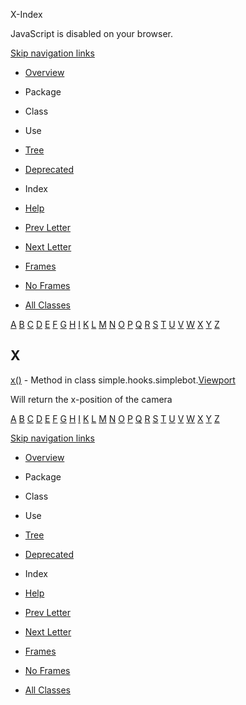 X-Index   <!-- try { if (location.href.indexOf('is-external=true') == -1) { parent.document.title="X-Index"; } } catch(err) { } //-->

JavaScript is disabled on your browser.

[Skip navigation links](#skip.navbar.top "Skip navigation links")

*   [Overview](../overview-summary.html)
*   Package
*   Class
*   Use
*   [Tree](../overview-tree.html)
*   [Deprecated](../deprecated-list.html)
*   Index
*   [Help](../help-doc.html)

*   [Prev Letter](index-22.html)
*   [Next Letter](index-24.html)

*   [Frames](../index.html?index-files/index-23.html)
*   [No Frames](index-23.html)

*   [All Classes](../allclasses-noframe.html)

<!-- allClassesLink = document.getElementById("allclasses\_navbar\_top"); if(window==top) { allClassesLink.style.display = "block"; } else { allClassesLink.style.display = "none"; } //-->

[A](index-1.html) [B](index-2.html) [C](index-3.html) [D](index-4.html) [E](index-5.html) [F](index-6.html) [G](index-7.html) [H](index-8.html) [I](index-9.html) [K](index-10.html) [L](index-11.html) [M](index-12.html) [N](index-13.html) [O](index-14.html) [P](index-15.html) [Q](index-16.html) [R](index-17.html) [S](index-18.html) [T](index-19.html) [U](index-20.html) [V](index-21.html) [W](index-22.html) [X](index-23.html) [Y](index-24.html) [Z](index-25.html) 

X
-

[x()](../simple/hooks/simplebot/Viewport.html#x--) - Method in class simple.hooks.simplebot.[Viewport](../simple/hooks/simplebot/Viewport.html "class in simple.hooks.simplebot")

Will return the x-position of the camera

[A](index-1.html) [B](index-2.html) [C](index-3.html) [D](index-4.html) [E](index-5.html) [F](index-6.html) [G](index-7.html) [H](index-8.html) [I](index-9.html) [K](index-10.html) [L](index-11.html) [M](index-12.html) [N](index-13.html) [O](index-14.html) [P](index-15.html) [Q](index-16.html) [R](index-17.html) [S](index-18.html) [T](index-19.html) [U](index-20.html) [V](index-21.html) [W](index-22.html) [X](index-23.html) [Y](index-24.html) [Z](index-25.html) 

[Skip navigation links](#skip.navbar.bottom "Skip navigation links")

*   [Overview](../overview-summary.html)
*   Package
*   Class
*   Use
*   [Tree](../overview-tree.html)
*   [Deprecated](../deprecated-list.html)
*   Index
*   [Help](../help-doc.html)

*   [Prev Letter](index-22.html)
*   [Next Letter](index-24.html)

*   [Frames](../index.html?index-files/index-23.html)
*   [No Frames](index-23.html)

*   [All Classes](../allclasses-noframe.html)

<!-- allClassesLink = document.getElementById("allclasses\_navbar\_bottom"); if(window==top) { allClassesLink.style.display = "block"; } else { allClassesLink.style.display = "none"; } //-->